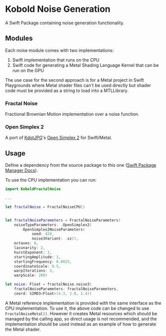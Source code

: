 # Kobold Noise Generation

A Swift Package containing noise generation functionality.

## Modules

Each noise module comes with two implementations:
1. Swift implementation that runs on the CPU
2. Swift code for generating a Metal Shading Language Kernel that can be run on the GPU

The use case for the second approach is for a Metal project in Swift Playgrounds where Metal shader files can't be used directly but shader code must be provided as a string to load into a MTLLibrary.

### Fractal Noise

Fractional Brownian Motion implementation over a noise function.

### Open Simplex 2

A port of [KdotJPG](https://github.com/KdotJPG)'s [Open Simplex 2](https://github.com/KdotJPG/OpenSimplex2) for Swift/Metal.

## Usage

Define a dependency from the source package to this one ([Swift Package Manager Docs](https://github.com/apple/swift-package-manager/blob/main/Documentation/Usage.md#defining-dependencies)).

To use the CPU implementation you can run:

```swift
import KoboldFractalNoise

...

let fractalNoise = FractalNoiseCPU()


let fractalNoiseParameters = FractalNoiseParameters(
    noiseTypeParameters: .OpenSimplex2(
        OpenSimplex2NoiseParameters(
            seed: 420,
            noise3Variant: .xz)),
    octaves: 8,
    lacunarity: 2,
    hurstExponent: 1,
    startingAmplitude: 1,
    startingFrequency: 0.0025,
    coordinateScale: 0.5,
    warpIterations: 3,
    warpScale: 200)

let noise: Float = fractalNoise.noise3(
    fractalNoiseParameters: fractalNoiseParameters,
    coord: SIMD3<Float>(4.3, 2.0, 1.4))
```

A Metal reference implementation is provided with the same interface as the CPU implementation. To use it, the above code can be changed to use `FractalNoiseMetal()`. However it creates Metal resources which should be managed by the calling app, so direct usage is not recommended, and the implementation should be used instead as an example of how to generate the Metal shader.
